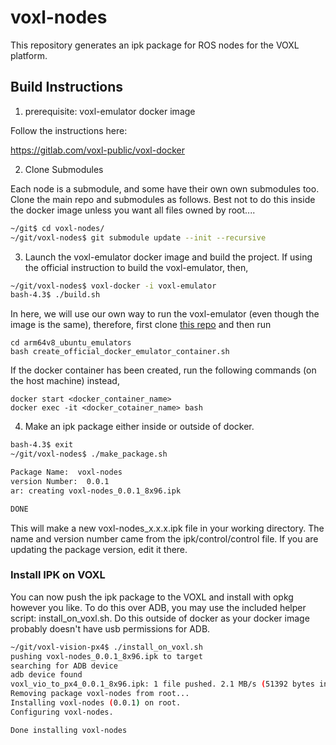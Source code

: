# voxl-nodes

This repository generates an ipk package for ROS nodes for the VOXL platform.


## Build Instructions

1) prerequisite: voxl-emulator docker image

Follow the instructions here:

https://gitlab.com/voxl-public/voxl-docker


2) Clone Submodules

Each node is a submodule, and some have their own own submodules too. Clone the main repo and submodules as follows. Best not to do this inside the docker image unless you want all files owned by root....

```bash
~/git$ cd voxl-nodes/
~/git/voxl-nodes$ git submodule update --init --recursive
```

3) Launch the voxl-emulator docker image and build the project.
If using the official instruction to build the voxl-emulator, then,
```bash
~/git/voxl-nodes$ voxl-docker -i voxl-emulator
bash-4.3$ ./build.sh
```
In here, we will use our own way to run the voxl-emulator (even though the image is the same), therefore, first clone 
[this repo](https://github.com/tynguyen/arm64v8_ubuntu_emulators) and then run 
```
cd arm64v8_ubuntu_emulators
bash create_official_docker_emulator_container.sh 
```
If the docker container has been created, run the following commands (on the host machine) instead, 
```
docker start <docker_container_name>
docker exec -it <docker_cotainer_name> bash
```

4) Make an ipk package either inside or outside of docker.

```bash
bash-4.3$ exit
~/git/voxl-nodes$ ./make_package.sh

Package Name:  voxl-nodes
version Number:  0.0.1
ar: creating voxl-nodes_0.0.1_8x96.ipk

DONE
```

This will make a new voxl-nodes_x.x.x.ipk file in your working directory. The name and version number came from the ipk/control/control file. If you are updating the package version, edit it there.

### Install IPK on VOXL

You can now push the ipk package to the VOXL and install with opkg however you like. To do this over ADB, you may use the included helper script: install_on_voxl.sh. Do this outside of docker as your docker image probably doesn't have usb permissions for ADB.


```bash
~/git/voxl-vision-px4$ ./install_on_voxl.sh
pushing voxl-nodes_0.0.1_8x96.ipk to target
searching for ADB device
adb device found
voxl_vio_to_px4_0.0.1_8x96.ipk: 1 file pushed. 2.1 MB/s (51392 bytes in 0.023s)
Removing package voxl-nodes from root...
Installing voxl-nodes (0.0.1) on root.
Configuring voxl-nodes.

Done installing voxl-nodes
```


